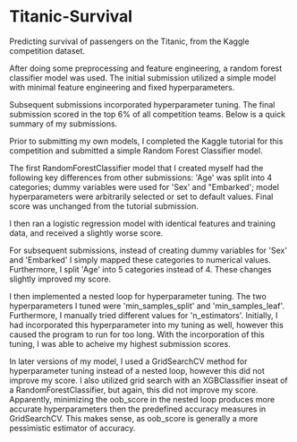 # Titanic-Survival
Predicting survival of  passengers on the Titanic, from the Kaggle competition dataset.

After doing some preprocessing and feature engineering, a random forest classifier model was used. The initial submission utilized a simple model with minimal feature engineering and fixed hyperparameters.

Subsequent submissions incorporated hyperparameter tuning. The final submission scored in the top 6% of all competition teams. Below is a quick summary of my submissions.

Prior to submitting my own models, I completed the Kaggle tutorial for this competition and submitted a simple Random Forest Classifier model.

The first RandomForestClassifier model that I created myself had the following key differences from other submissions: 'Age' was split into 4 categories; dummy variables were used for 'Sex' and "Embarked'; model hyperparameters were arbitrarily selected or set to default values. Final score was unchanged from the tutorial submission.

I then ran a logistic regression model with identical features and training data, and received a slightly worse score.

For subsequent submissions, instead of creating dummy variables for 'Sex' and 'Embarked' I simply mapped these categories to numerical values. Furthermore, I split 'Age' into 5 categories instead of 4. These changes slightly improved my score.

I then implemented a nested loop for hyperparameter tuning. The two hyperparameters I tuned were 'min_samples_split' and 'min_samples_leaf'. Furthermore, I manually tried different values for 'n_estimators'. Initially, I had incorporated this hyperparameter into my tuning as well, however this caused the program to run for too long. With the incorporation of this tuning, I was able to acheive my highest submission scores.

In later versions of my model, I used a GridSearchCV method for hyperparameter tuning instead of a nested loop, however this did not improve my score. I also utilized grid search with an XGBClassifier inseat of a RandomForestClassifier, but again, this did not improve my score. Apparently, minimizing the oob_score in the nested loop produces more accurate hyperparameters then the predefined accuracy measures in GridSearchCV. This makes sense, as oob_score is generally a more pessimistic estimator of accuracy.
